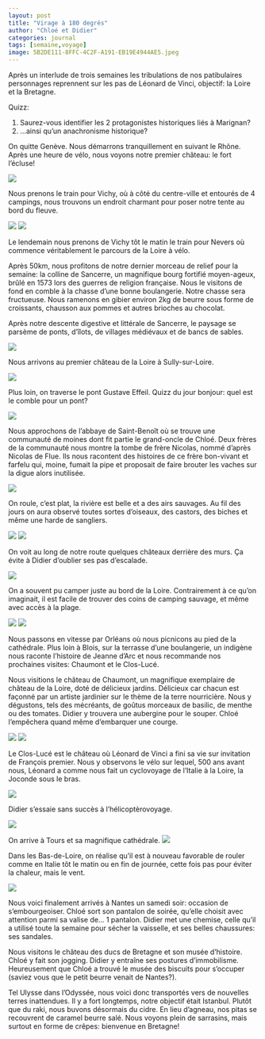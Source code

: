 ```yaml
---
layout: post
title: "Virage à 180 degrés"
author: "Chloé et Didier"
categories: journal
tags: [semaine,voyage]
image: 5B2DE111-8FFC-4C2F-A191-EB19E4944AE5.jpeg
---
```


Après un interlude de trois semaines les tribulations de nos patibulaires personnages reprennent sur les pas de Léonard de Vinci, objectif: la Loire et la Bretagne. 

Quizz: 
1. Saurez-vous identifier les 2 protagonistes historiques liés à Marignan?
2. ...ainsi qu’un anachronisme historique?


On quitte Genève. Nous démarrons tranquillement en suivant le Rhône. Après une heure de vélo, nous voyons notre premier château: le fort l’écluse!

<img src="/assets/img/CD809748-9577-43C8-A0EB-B08A81CB78B7.jpeg">

Nous prenons le train pour Vichy, où à côté du centre-ville et entourés de 4 campings, nous trouvons un endroit charmant pour poser notre tente au bord du fleuve.

<img src="/assets/img/D01489FB-D3F6-489B-8386-A25996620F45.jpeg">

<img src="/assets/img/C411A0D6-0F24-44A4-9CF0-83DEA3663657.jpeg">

Le lendemain nous prenons de Vichy tôt le matin le train pour Nevers où commence véritablement le parcours de la Loire à vélo.

Après 50km, nous profitons de notre dernier morceau de relief pour la semaine: la colline de Sancerre, un magnifique bourg fortifié moyen-ageux, brûlé en 1573 lors des guerres de religion française. Nous le visitons de fond en comble à la chasse d’une bonne boulangerie. Notre chasse sera fructueuse. Nous ramenons en gibier environ 2kg de beurre sous forme de croissants, chausson aux pommes et autres brioches au chocolat.

Après notre descente digestive et littérale de Sancerre, le paysage se parsème de ponts, d’îlots, de villages médiévaux et de bancs de sables.

<img src="/assets/img/BFBBA081-09B9-405F-8065-837180CB0057.jpeg">

Nous arrivons au premier château de la Loire à Sully-sur-Loire.

<img src="/assets/img/27ACC24A-9A57-48CA-8A5A-27996D86FA33.jpeg">

Plus loin, on traverse le pont Gustave Effeil. Quizz du jour bonjour: quel est le comble pour un pont?

<img src="/assets/img/81151AB7-F0A0-4F76-B29D-D9A3E69D5F92.jpeg">


Nous approchons de l’abbaye de Saint-Benoît où se trouve une communauté de moines dont fit partie le grand-oncle de Chloé. Deux frères de la communauté nous montre la tombe de frère Nicolas, nommé d’après Nicolas de Flue. Ils nous racontent des histoires de ce frère bon-vivant et farfelu qui, moine, fumait la pipe et proposait de faire brouter les vaches sur la digue alors inutilisée.

<img src="/assets/img/8F14CBA2-66F5-47C2-B24D-CBC1FF57498D.jpeg">

On roule, c’est plat, la rivière est belle et a des airs sauvages. Au fil des jours on aura observé toutes sortes d’oiseaux, des castors, des biches et même une harde de sangliers.

<img src="/assets/img/F2D33CF9-F5C1-4EF2-BFDB-224EB876BF8D.jpeg">

<img src="/assets/img/EE46D4AB-D21E-40A3-8E3D-250902934173.jpeg">

On voit au long de notre route quelques châteaux derrière des murs. Ça évite à Didier d’oublier ses pas d’escalade.

<img src="/assets/img/470EC5D6-C61A-4CD8-9BA7-660D5858348A.jpeg">

On a souvent pu camper juste au bord de la Loire. Contrairement à ce qu’on imaginait, il est facile de trouver des coins de camping sauvage, et même avec accès à la plage.

<img src="/assets/img/0BAAB402-1FBC-4BFA-A557-A850DA3B376C.jpeg">

<img src="/assets/img/53C61310-EAB1-4E4E-BD08-4D68945E5ACC.jpeg">

Nous passons en vitesse par Orléans où nous picnicons au pied de la cathédrale. Plus loin à Blois, sur la terrasse d’une boulangerie, un indigène nous raconte l’histoire de Jeanne d’Arc et nous recommande nos prochaines visites: Chaumont et le Clos-Lucé.

Nous visitions le château de Chaumont, un magnifique exemplaire de château de la Loire, doté de délicieux jardins. Délicieux car chacun est façonné par un artiste jardinier sur le thème de la terre nourricière. Nous y dégustons, tels des mécréants, de goûtus morceaux de basilic, de menthe ou des tomates. Didier y trouvera une aubergine pour le souper. Chloé l’empêchera quand même d’embarquer une courge.

<img src="/assets/img/EFC2BA86-BAFE-477F-A519-8BB932BF2F62.jpeg">

<img src="/assets/img/F9F0583B-DD72-42B1-96D9-9BD781C6EF48.jpeg">

Le Clos-Lucé est le château où Léonard de Vinci a fini sa vie sur invitation de François premier. Nous y observons le vélo sur lequel, 500 ans avant nous, Léonard a comme nous fait un cyclovoyage de l’Italie à la Loire, la Joconde sous le bras.

<img src="/assets/img/CFDB5670-CF04-440F-81A4-CDA6D7E61376.jpeg">

Didier s’essaie sans succès à l’hélicoptèrovoyage.

<img src="/assets/img/C2E55536-AB40-47EA-83BF-2ACF03A28B28.jpeg">

On arrive à Tours et sa magnifique cathédrale. 
<img src="/assets/img/81A9AD46-F30E-498D-917E-191ED025074D.jpeg">

Dans les Bas-de-Loire, on réalise qu’il est à nouveau favorable de rouler comme en Italie tôt le matin ou en fin de journée, cette fois pas pour éviter la chaleur, mais le vent.

<img src="/assets/img/8FAA7BF4-E058-45E3-87F2-4F75ADD3098C.jpeg">

Nous voici finalement arrivés à Nantes un samedi soir: occasion de s’embourgeoiser. Chloé sort son pantalon de soirée, qu’elle choisit avec attention parmi sa valise de... 1 pantalon. Didier met une chemise, celle qu’il a utilisé toute la semaine pour sécher la vaisselle, et ses belles chaussures: ses sandales.

Nous visitons le château des ducs de Bretagne et son musée d’histoire. Chloé y fait son jogging. Didier y entraîne ses postures d’immobilisme. Heureusement que Chloé a trouvé le musée des biscuits pour s’occuper (saviez vous que le petit beurre venait de Nantes?).

Tel Ulysse dans l’Odyssée, nous voici donc transportés vers de nouvelles terres inattendues. Il y a fort longtemps, notre objectif était Istanbul. Plutôt que du raki, nous buvons désormais du cidre. En lieu d’agneau, nos pitas se recouvrent de caramel beurre salé. Nous voyons plein de sarrasins, mais surtout en forme de crêpes: bienvenue en Bretagne!
